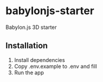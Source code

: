 # babylonjs-starter

Babylon.js 3D starter


## Installation

1. Install dependencies
2. Copy .env.example to .env and fill
3. Run the app

